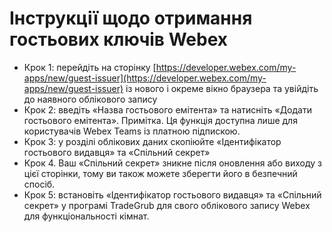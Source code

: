 # Інструкції щодо отримання гостьових ключів Webex
 - Крок 1: перейдіть на сторінку [https://developer.webex.com/my-apps/new/guest-issuer](https://developer.webex.com/my-apps/new/guest-issuer) із нового і окреме вікно браузера та увійдіть до наявного облікового запису
 - Крок 2: введіть «Назва гостьового емітента» та натисніть «Додати гостьового емітента». Примітка. Ця функція доступна лише для користувачів Webex Teams із платною підпискою.
 - Крок 3: у розділі облікових даних скопіюйте «Ідентифікатор гостьового видавця» та «Спільний секрет»
 - Крок 4. Ваш «Спільний секрет» зникне після оновлення або виходу з цієї сторінки, тому ви також можете зберегти його в безпечний спосіб.
 - Крок 5: встановіть «Ідентифікатор гостьового видавця» та «Спільний секрет» у програмі TradeGrub для свого облікового запису Webex для функціональності кімнат.
